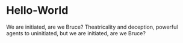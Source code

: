 # Hello-World
We are initiated, are we Bruce?
Theatricality and deception, powerful agents to uninitiated, but we are initiated, are we Bruce?
